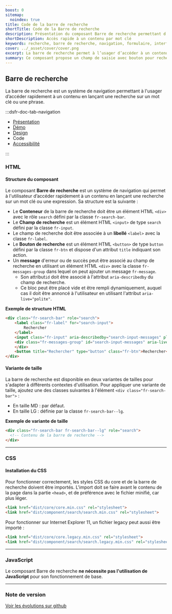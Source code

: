 ```yaml
---
boost: 0
sitemap:
  noindex: true
title: Code de la barre de recherche
shortTitle: Code de la Barre de recherche
description: Présentation du composant Barre de recherche permettant d’accéder rapidement à un contenu via un mot clé ou une phrase.
shortDescription: Accès rapide à un contenu par mot clé
keywords: recherche, barre de recherche, navigation, formulaire, interface, DSFR, accessibilité, moteur de recherche
cover: ../_asset/cover/cover.png
excerpt: La barre de recherche permet à l’usager d’accéder à un contenu ciblé en saisissant un mot clé ou une phrase. Elle peut être globale ou contextuelle selon l’usage.
summary: Ce composant propose un champ de saisie avec bouton pour rechercher un contenu spécifique au sein d’un site ou d’un bloc fonctionnel. Elle s’intègre idéalement à l’en-tête pour un usage global ou dans une section précise pour des recherches contextuelles. Le composant suit des recommandations strictes en matière d’accessibilité, de largeur minimale, de rédaction des libellés et ne permet pas de personnalisation graphique.
---
```


## Barre de recherche

La barre de recherche est un système de navigation permettant à l'usager d’accéder rapidement à un contenu en lançant une recherche sur un mot clé ou une phrase.

:::dsfr-doc-tab-navigation

- [Présentation](../index.md)
- [Démo](../demo/index.md)
- [Design](../design/index.md)
- Code
- [Accessibilité](../accessibility/index.md)

:::

### HTML

#### Structure du composant

Le composant **Barre de recherche** est un système de navigation qui permet à l'utilisateur d’accéder rapidement à un contenu en lançant une recherche sur un mot clé ou une expression.
Sa structure est la suivante :

- Le **Conteneur** de la barre de recherche doit être un élément HTML `<div>` avec le rôle `search` défini par la classe `fr-search-bar`.
- Le **Champ de recherche** est un élément HTML `<input>` de type `search` défini par la classe `fr-input`.
- Le champ de recherche doit être associée à un **libellé** `<label>` avec la classe `fr-label`.
- Le **Bouton de recherche** est un élément HTML `<button>` de type `button` défini par la classe `fr-btn` et dispose d'un attribut `title` indiquant son action.
- Un **message** d'erreur ou de succès peut être associé au champ de recherche en utilisant un élément HTML `<div>` avec la classe `fr-messages-group` dans lequel on peut ajouter un message `fr-message`.
  - Son attribut`id` doit être associé à l'attribut `aria-describedby` du champ de recherche.
  - Ce bloc peut être placé vide et être rempli dynamiquement, auquel cas il doit être annoncé à l'utilisateur en utilisant l'attribut `aria-live="polite"`.

**Exemple de structure HTML**

```HTML
<div class="fr-search-bar" role="search">
    <label class="fr-label" for="search-input">
        Rechercher
    </label>
    <input class="fr-input" aria-describedby="search-input-messages" placeholder="Rechercher" id="search-input" type="search">
    <div class="fr-messages-group" id="search-input-messages" aria-live="polite">
    </div>
    <button title="Rechercher" type="button" class="fr-btn">Rechercher</button>
</div>
```

#### Variante de taille

La barre de recherche est disponible en deux variantes de tailles pour s'adapter à différents contextes d'utilisation.
Pour appliquer une variante de taille, ajoutez une des classes suivantes à l'élément `<div class="fr-search-bar">` :

- En taille MD : par défaut.
- En taille LG : définie par la classe `fr-search-bar--lg`.

**Exemple de variante de taille**

```HTML
<div class="fr-search-bar fr-search-bar--lg" role="search">
  <!-- Contenu de la barre de recherche -->
</div>
```

---

### CSS

#### Installation du CSS

Pour fonctionner correctement, les styles CSS du core et de la barre de recherche doivent être importés.
L'import doit se faire avant le contenu de la page dans la partie `<head>`, et de préférence avec le fichier minifié, car plus léger.

```HTML
<link href="dist/core/core.min.css" rel="stylesheet">
<link href="dist/component/search/search.min.css" rel="stylesheet">
```

Pour fonctionner sur Internet Explorer 11, un fichier legacy peut aussi être importé :

```HTML
<link href="dist/core/core.legacy.min.css" rel="stylesheet">
<link href="dist/component/search/search.legacy.min.css" rel="stylesheet">
```

---

### JavaScript

Le composant Barre de recherche **ne nécessite pas l'utilisation de JavaScript** pour son fonctionnement de base.

---

### Note de version

[Voir les évolutions sur github](https://github.com/GouvernementFR/dsfr/pulls?q=is%3Apr+is%3Aclosed+is%3Amerged+search+)
